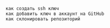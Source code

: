 
    как создать ssh ключ
    как добавить ключ в аккаунт на GitHub
    как склонировать репозиторий
